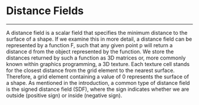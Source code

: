 # Distance Fields
---

A distance field is a scalar field that specifies the minimum distance to the surface of a shape. If we examine this in more detail, a distance field can be represented by a function F, such that any given point p will return a distance d from the object represented by the function. We store the distances returned by such a function as 3D matrices or, more commonly known within graphics programming, a 3D texture. Each texture cell stands for the closest distance from the grid element to the nearest surface. Therefore, a grid element containing a value of 0 represents the surface of a shape. As mentioned in the introduction, a common type of distance field is the signed distance field (SDF), where the sign indicates whether we are outside (positive sign) or inside (negative sign).